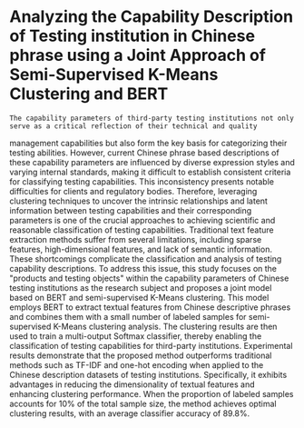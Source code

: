 # Analyzing the Capability Description of Testing institution in Chinese phrase using a Joint Approach of Semi-Supervised K-Means Clustering and BERT
    The capability parameters of third-party testing institutions not only serve as a critical reflection of their technical and quality
 management capabilities but also form the key basis for categorizing their testing abilities. However, current Chinese phrase
based descriptions of these capability parameters are influenced by diverse expression styles and varying internal standards,
 making it difficult to establish consistent criteria for classifying testing capabilities. This inconsistency presents notable difficulties
 for clients and regulatory bodies. Therefore, leveraging clustering techniques to uncover the intrinsic relationships and latent
 information between testing capabilities and their corresponding parameters is one of the crucial approaches to achieving
 scientific and reasonable classification of testing capabilities. Traditional text feature extraction methods suffer from several
 limitations, including sparse features, high-dimensional features, and lack of semantic information. These shortcomings
 complicate the classification and analysis of testing capability descriptions. To address this issue, this study focuses on the
 "products and testing objects" within the capability parameters of Chinese testing institutions as the research subject and
 proposes a joint model based on BERT and semi-supervised K-Means clustering. This model employs BERT to extract textual
 features from Chinese descriptive phrases and combines them with a small number of labeled samples for semi-supervised
 K-Means clustering analysis. The clustering results are then used to train a multi-output Softmax classifier, thereby enabling
 the classification of testing capabilities for third-party institutions. Experimental results demonstrate that the proposed method
 outperforms traditional methods such as TF-IDF and one-hot encoding when applied to the Chinese description datasets
 of testing institutions. Specifically, it exhibits advantages in reducing the dimensionality of textual features and enhancing
 clustering performance. When the proportion of labeled samples accounts for 10% of the total sample size, the method
 achieves optimal clustering results, with an average classifier accuracy of 89.8%.

